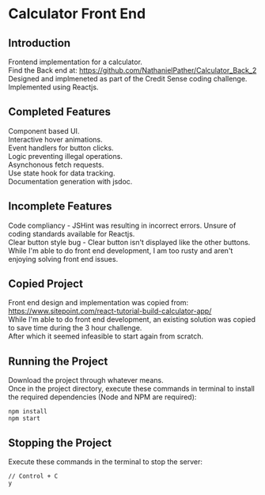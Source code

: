# Calculator Front End

## Introduction
Frontend implementation for a calculator.   
Find the Back end at: https://github.com/NathanielPather/Calculator_Back_2  
Designed and implmeneted as part of the Credit Sense coding challenge.  
Implemented using Reactjs.  

## Completed Features
Component based UI.  
Interactive hover animations.  
Event handlers for button clicks.  
Logic preventing illegal operations.  
Asynchonous fetch requests.  
Use state hook for data tracking.  
Documentation generation with jsdoc.  

## Incomplete Features
Code compliancy - JSHint was resulting in incorrect errors. Unsure of coding standards available for Reactjs.  
Clear button style bug - Clear button isn't displayed like the other buttons. While I'm able to do front end development, I am too rusty and aren't enjoying solving front end issues.  

## Copied Project
Front end design and implementation was copied from: https://www.sitepoint.com/react-tutorial-build-calculator-app/  
While I'm able to do front end development, an existing solution was copied to save time during the 3 hour challenge.  
After which it seemed infeasible to start again from scratch.  

## Running the Project
Download the project through whatever means.  
Once in the project directory, execute these commands in terminal to install the required dependencies (Node and NPM are required):   
```
npm install
npm start
```

## Stopping the Project
Execute these commands in the terminal to stop the server:  
```
// Control + C
y
```
